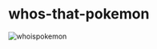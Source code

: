 # whos-that-pokemon
![whoispokemon](https://user-images.githubusercontent.com/100318892/190892995-ee0910e5-79b4-4415-9016-1cc524716896.jpg)
